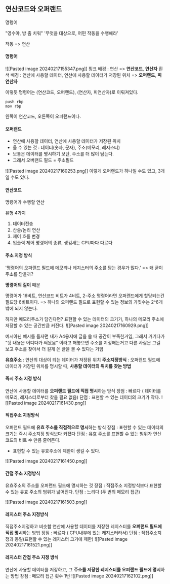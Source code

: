 ## 연산코드와 오퍼랜드

명령어

"영수야, 방 좀 치워"
'무엇을 대상으로, 어떤 작동을 수행해라'

작동 => 연산
#### 명령어
![[Pasted image 20240217155347.png]]
핑크 배경 : 연산 => **연산코드**, **연산자**
흰색 배경 : 연산에 사용할 데이터, 연산에 사용할 데이터가 저장된 위치 => **오퍼랜드**, **피연산자**

이렇듯 명령어는 (연산코드, 오퍼랜드), (연산자, 피연산자)로 이뤄져있다.
```assemble
push rbp
mov rbp

```

왼쪽이 연산코드, 오른쪽이 오퍼랜드이다.

#### 오퍼랜드
- 연산에 사용할 데이터, 연산에 사용할 데이터가 저장된 위치
- 올 수 있는 것 : 데이터(숫자, 문자), 주소(메모리, 레지스터)
- 보통은 데이터를 명시하기 보단, 주소를 더 많이 담는다.
- 그래서 오버랜드 필드 = 주소필드

![[Pasted image 20240217160253.png]]
이렇게 오퍼랜드가 하나일 수도 있고, 3개 일 수도 있다.

#### 연산코드
명령어가 수행할 연산

유형 4가지
1. 데이터전송
2. 산술/논리 연산
3. 제어 흐름 변경
4. 입출력 제어
명령어의 종류, 생김새는 CPU마다 다르다


#### 주소 지정 방식
'명령어의 오퍼랜드 필드에 메모리나 레지스터의 주소를 담는 경우가 많다.'
=> 왜 굳이 주소를 담을까?

**명령어의 길이** 때문

명령어가 16비트, 연산코드 비트가 4비트, 2-주소 명령어라면
오퍼랜드에게 할당되는건 필드당 6비트이다.
=> 하나의 오퍼랜드 필드로 표현할 수 있는 정보의 가짓수는 2^6개밖에 되지 않는다.

하지만 메모리주소가 담긴다면?
표현할 수 있는 데이터의 크기가, 하나의 메모리 주소에 저장할 수 있는 공간만큼 커진다.
![[Pasted image 20240217160929.png]]

예시아닌 예시를 들자면
내가 A4용지에 글을 쓸 때 공간이 부족한거임, 그래서 거기다가 "뒷 내용은 어디다가 써놨음" 이라고 해놓으면 주소를 지정해논거고
다른 사람은 그걸 보고 주소를 찾아서 더 길게 쓴 글을 볼 수 있다는 거임

**유효주소** : 연산의 대상이 되는 데이터가 저장된 위치
**주소지정방식** : 오퍼랜드 필드에 데이터가 저장된 위치를 명시할 때, **사용할 데이터의 위치를 찾는 방법**

#### 즉시 주소 지정 방식
연산에 사용할 데이터를 **오퍼랜드 필드에 직접 명시**하는 방식
장점 : 빠르다 ( 데이터를 메모리, 레지스터로부터 찾을 필요 없음)
단점 : 표현할 수 있는 데이터의 크기가 작다.
![[Pasted image 20240217161430.png]]

#### 직접주소 지정방식
오퍼랜드 필드에 **유효 주소를 직접적으로 명시**하는 방식
장점 : 표현할 수 있는 데이터의 크기는 즉시 주소지정 방식보다 커졌다
단점 : 유효 주소를 표현할 수 있는 범위가 연산코드의 비트 수 만큼 줄어든다.
- 표현할 수 있는 유효주소에 제한이 생길 수 있다.

![[Pasted image 20240217161450.png]]
#### 간접 주소 지정방식
유효주소의 주소를 오퍼랜드 필드에 명시하는 것
장점 : 직접주소 지정방식보다 표현할 수 있는 유효 주소의 범위가 넓어진다.
단점 : 느리다 (두 번의 메모리 접근)

![[Pasted image 20240217161503.png]]

#### 레지스터 주소 지정방식
직접주소지정하고 비슷함
연산에 사용할 데이터를 저장한 레지스터를 **오퍼랜드 필드에 직접 명시**하는 방법
장점 : 빠르다 ( CPU내부에 있는 레지스터라서)
단점 : 직접주소지정과 동일(표현할 수 있는 레지스터 크기에 제한)
![[Pasted image 20240217161521.png]]

#### 레지스터 간접 주소 지정 방식
연산에 사용할 데이터를 저장하고, 그 **주소를 저장한 레지스터를 오퍼랜드 필드에 명시**하는 방법
장점 : 메모리 접근 횟수 1번
![[Pasted image 20240217162102.png]]

